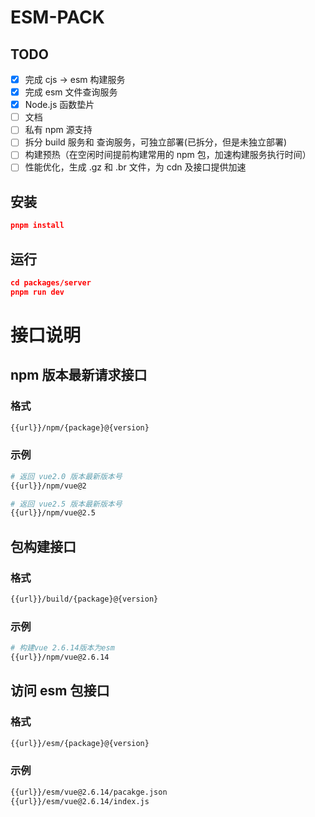 # ESM-PACK

## TODO

- [x] 完成 cjs -> esm 构建服务
- [x] 完成 esm 文件查询服务
- [x] Node.js 函数垫片
- [ ] 文档
- [ ] 私有 npm 源支持
- [ ] 拆分 build 服务和 查询服务，可独立部署(已拆分，但是未独立部署)
- [ ] 构建预热（在空闲时间提前构建常用的 npm 包，加速构建服务执行时间）
- [ ] 性能优化，生成 .gz 和 .br 文件，为 cdn 及接口提供加速

## 安装

```json
pnpm install
```

## 运行

```json
cd packages/server
pnpm run dev
```

# 接口说明

## npm 版本最新请求接口

### 格式

```bash
{{url}}/npm/{package}@{version}
```

### 示例

```bash
# 返回 vue2.0 版本最新版本号
{{url}}/npm/vue@2

# 返回 vue2.5 版本最新版本号
{{url}}/npm/vue@2.5
```

## 包构建接口

### 格式

```bash
{{url}}/build/{package}@{version}
```

### 示例

```bash
# 构建vue 2.6.14版本为esm
{{url}}/npm/vue@2.6.14
```

## 访问 esm 包接口

### 格式

```bash
{{url}}/esm/{package}@{version}
```

### 示例

```bash
{{url}}/esm/vue@2.6.14/pacakge.json
{{url}}/esm/vue@2.6.14/index.js
```
